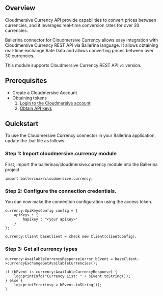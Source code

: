 ## Overview
Cloudmersive Currency API provide capabilities to convert prices between currencies, and it leverages real-time 
conversion rates for over 30 currencies.

Ballerina connector for Cloudmersive Currency allows easy integration with Cloudmersive Currency REST API via Ballerina language. 
It allows obtaining real-time exchange Rate Data and allows converting prices between over 30 currencies.

This module supports Cloudmersive Currency REST API `v1` version.
 
## Prerequisites
* Create a Cloudmersive Account
* Obtaining tokens
    1. [Login to the Cloudmersive account](https://account.cloudmersive.com/login)
    2. [Obtain API keys](https://account.cloudmersive.com/keys)


## Quickstart
To use the Cloudmersive Currency connector in your Ballerina application, update the .bal file as follows:
### Step 1: Import cloudmersive.currency module
First, import the ballerinax/cloudmersive.currency module into the Ballerina project.
```ballerina
import ballerinax/cloudmersive.currency;
```
### Step 2: Configure the connection credentials.
You can now make the connection configuration using the access token.
```ballerina
currency:ApiKeysConfig config = {
    apiKeys : {
        hapikey : "<your apiKey>"
    }
};

currency:Client baseClient = check new Client(clientConfig);

```
### Step 3: Get all currency types
```ballerina
currency:AvailableCurrencyResponse|error bEvent = baseClient->currencyExchangeGetAvailableCurrencies();

if (bEvent is currency:AvailableCurrencyResponse) {
    log:printInfo("Currency List: " + bEvent.toString());
} else {
    log:printError(msg = bEvent.toString());
}

``` 